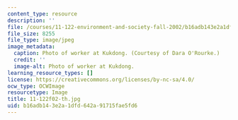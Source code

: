 ```yaml
---
content_type: resource
description: ''
file: /courses/11-122-environment-and-society-fall-2002/b16adb143e2a1dfd642a91715fae5fd6_11-122f02-th.jpg
file_size: 8255
file_type: image/jpeg
image_metadata:
  caption: Photo of worker at Kukdong. (Courtesy of Dara O'Rourke.)
  credit: ''
  image-alt: Photo of worker at Kukdong.
learning_resource_types: []
license: https://creativecommons.org/licenses/by-nc-sa/4.0/
ocw_type: OCWImage
resourcetype: Image
title: 11-122f02-th.jpg
uid: b16adb14-3e2a-1dfd-642a-91715fae5fd6
---
```

